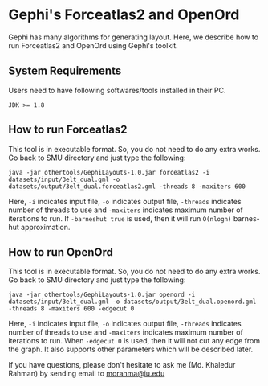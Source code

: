 # Gephi's Forceatlas2 and OpenOrd
Gephi has many algorithms for generating layout. Here, we describe how to run Forceatlas2 and OpenOrd using Gephi's toolkit.

## System Requirements ##
Users need to have following softwares/tools installed in their PC.
```
JDK >= 1.8
```

## How to run Forceatlas2 ##
This tool is in executable format. So, you do not need to do any extra works. Go back to SMU directory and just type the following:
```
java -jar othertools/GephiLayouts-1.0.jar forceatlas2 -i datasets/input/3elt_dual.gml -o datasets/output/3elt_dual.forceatlas2.gml -threads 8 -maxiters 600
```
Here, `-i` indicates input file, `-o` indicates output file, `-threads` indicates number of threads to use and `-maxiters` indicates maximum number of iterations to run. If `-barneshut true` is used, then it will run `O(nlogn)` barnes-hut approximation.

## How to run OpenOrd ##

This tool is in executable format. So, you do not need to do any extra works. Go back to SMU directory and just type the following:
```
java -jar othertools/GephiLayouts-1.0.jar openord -i datasets/input/3elt_dual.gml -o datasets/output/3elt_dual.openord.gml -threads 8 -maxiters 600 -edgecut 0
```
Here, `-i` indicates input file, `-o` indicates output file, `-threads` indicates number of threads to use and `-maxiters` indicates maximum number of iterations to run. When `-edgecut 0` is used, then it will not cut any edge from the graph. It also supports other parameters which will be described later.


If you have questions, please don't hesitate to ask me (Md. Khaledur Rahman) by sending email to morahma@iu.edu
